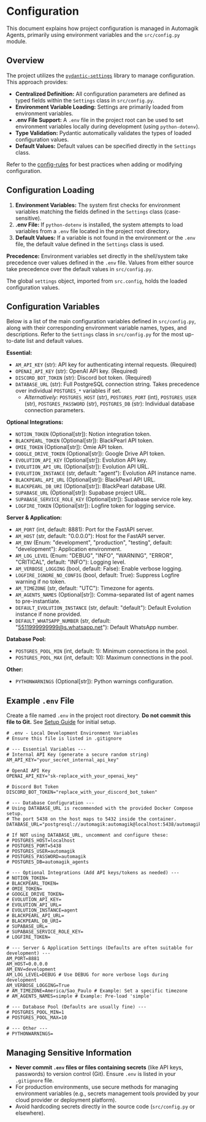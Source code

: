 # Configuration

This document explains how project configuration is managed in Automagik Agents, primarily using environment variables and the `src/config.py` module.

## Overview

The project utilizes the [`pydantic-settings`](https://docs.pydantic.dev/latest/concepts/pydantic_settings/) library to manage configuration. This approach provides:

*   **Centralized Definition:** All configuration parameters are defined as typed fields within the `Settings` class in `src/config.py`.
*   **Environment Variable Loading:** Settings are primarily loaded from environment variables.
*   **.env File Support:** A `.env` file in the project root can be used to set environment variables locally during development (using `python-dotenv`).
*   **Type Validation:** Pydantic automatically validates the types of loaded configuration values.
*   **Default Values:** Default values can be specified directly in the `Settings` class.

Refer to the [config-rules](../rules/config-rules.md) for best practices when adding or modifying configuration.

## Configuration Loading

1.  **Environment Variables:** The system first checks for environment variables matching the fields defined in the `Settings` class (case-sensitive).
2.  **.env File:** If `python-dotenv` is installed, the system attempts to load variables from a `.env` file located in the project root directory.
3.  **Default Values:** If a variable is not found in the environment or the `.env` file, the default value defined in the `Settings` class is used.

**Precedence:** Environment variables set directly in the shell/system take precedence over values defined in the `.env` file. Values from either source take precedence over the default values in `src/config.py`.

The global `settings` object, imported from `src.config`, holds the loaded configuration values.

## Configuration Variables

Below is a list of the main configuration variables defined in `src/config.py`, along with their corresponding environment variable names, types, and descriptions. Refer to the `Settings` class in `src/config.py` for the most up-to-date list and default values.

**Essential:**

*   `AM_API_KEY` (str): API key for authenticating internal requests. (Required)
*   `OPENAI_API_KEY` (str): OpenAI API key. (Required)
*   `DISCORD_BOT_TOKEN` (str): Discord bot token. (Required)
*   `DATABASE_URL` (str): Full PostgreSQL connection string. Takes precedence over individual `POSTGRES_*` variables if set.
    *   *Alternatively:* `POSTGRES_HOST` (str), `POSTGRES_PORT` (int), `POSTGRES_USER` (str), `POSTGRES_PASSWORD` (str), `POSTGRES_DB` (str): Individual database connection parameters.

**Optional Integrations:**

*   `NOTION_TOKEN` (Optional[str]): Notion integration token.
*   `BLACKPEARL_TOKEN` (Optional[str]): BlackPearl API token.
*   `OMIE_TOKEN` (Optional[str]): Omie API token.
*   `GOOGLE_DRIVE_TOKEN` (Optional[str]): Google Drive API token.
*   `EVOLUTION_API_KEY` (Optional[str]): Evolution API key.
*   `EVOLUTION_API_URL` (Optional[str]): Evolution API URL.
*   `EVOLUTION_INSTANCE` (str, default: "agent"): Evolution API instance name.
*   `BLACKPEARL_API_URL` (Optional[str]): BlackPearl API URL.
*   `BLACKPEARL_DB_URI` (Optional[str]): BlackPearl database URI.
*   `SUPABASE_URL` (Optional[str]): Supabase project URL.
*   `SUPABASE_SERVICE_ROLE_KEY` (Optional[str]): Supabase service role key.
*   `LOGFIRE_TOKEN` (Optional[str]): Logfire token for logging service.

**Server & Application:**

*   `AM_PORT` (int, default: 8881): Port for the FastAPI server.
*   `AM_HOST` (str, default: "0.0.0.0"): Host for the FastAPI server.
*   `AM_ENV` (Enum: "development", "production", "testing", default: "development"): Application environment.
*   `AM_LOG_LEVEL` (Enum: "DEBUG", "INFO", "WARNING", "ERROR", "CRITICAL", default: "INFO"): Logging level.
*   `AM_VERBOSE_LOGGING` (bool, default: False): Enable verbose logging.
*   `LOGFIRE_IGNORE_NO_CONFIG` (bool, default: True): Suppress Logfire warning if no token.
*   `AM_TIMEZONE` (str, default: "UTC"): Timezone for agents.
*   `AM_AGENTS_NAMES` (Optional[str]): Comma-separated list of agent names to pre-instantiate.
*   `DEFAULT_EVOLUTION_INSTANCE` (str, default: "default"): Default Evolution instance if none provided.
*   `DEFAULT_WHATSAPP_NUMBER` (str, default: "5511999999999@s.whatsapp.net"): Default WhatsApp number.

**Database Pool:**

*   `POSTGRES_POOL_MIN` (int, default: 1): Minimum connections in the pool.
*   `POSTGRES_POOL_MAX` (int, default: 10): Maximum connections in the pool.

**Other:**

*   `PYTHONWARNINGS` (Optional[str]): Python warnings configuration.

## Example `.env` File

Create a file named `.env` in the project root directory. **Do not commit this file to Git.** See [Setup Guide](./setup.md) for initial setup.

```dotenv
# .env - Local Development Environment Variables
# Ensure this file is listed in .gitignore

# --- Essential Variables ---
# Internal API Key (generate a secure random string)
AM_API_KEY="your_secret_internal_api_key"

# OpenAI API Key
OPENAI_API_KEY="sk-replace_with_your_openai_key"

# Discord Bot Token
DISCORD_BOT_TOKEN="replace_with_your_discord_bot_token"

# --- Database Configuration ---
# Using DATABASE_URL is recommended with the provided Docker Compose setup.
# The port 5438 on the host maps to 5432 inside the container.
DATABASE_URL="postgresql://automagik:automagik@localhost:5438/automagik_agents"

# If NOT using DATABASE_URL, uncomment and configure these:
# POSTGRES_HOST=localhost
# POSTGRES_PORT=5438
# POSTGRES_USER=automagik
# POSTGRES_PASSWORD=automagik
# POSTGRES_DB=automagik_agents

# --- Optional Integrations (Add API keys/tokens as needed) ---
# NOTION_TOKEN=
# BLACKPEARL_TOKEN=
# OMIE_TOKEN=
# GOOGLE_DRIVE_TOKEN=
# EVOLUTION_API_KEY=
# EVOLUTION_API_URL=
# EVOLUTION_INSTANCE=agent
# BLACKPEARL_API_URL=
# BLACKPEARL_DB_URI=
# SUPABASE_URL=
# SUPABASE_SERVICE_ROLE_KEY=
# LOGFIRE_TOKEN=

# --- Server & Application Settings (Defaults are often suitable for development) ---
AM_PORT=8881
AM_HOST=0.0.0.0
AM_ENV=development
AM_LOG_LEVEL=DEBUG # Use DEBUG for more verbose logs during development
AM_VERBOSE_LOGGING=True
# AM_TIMEZONE=America/Sao_Paulo # Example: Set a specific timezone
# AM_AGENTS_NAMES=simple # Example: Pre-load 'simple'

# --- Database Pool (Defaults are usually fine) ---
# POSTGRES_POOL_MIN=1
# POSTGRES_POOL_MAX=10

# --- Other ---
# PYTHONWARNINGS=
```

## Managing Sensitive Information

*   **Never commit `.env` files or files containing secrets** (like API keys, passwords) to version control (Git). Ensure `.env` is listed in your `.gitignore` file.
*   For production environments, use secure methods for managing environment variables (e.g., secrets management tools provided by your cloud provider or deployment platform).
*   Avoid hardcoding secrets directly in the source code (`src/config.py` or elsewhere). 